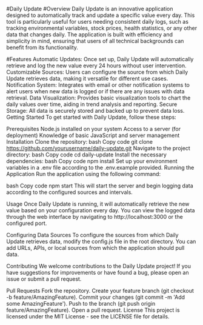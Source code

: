 #Daily Update
#Overview
Daily Update is an innovative application designed to automatically track and update a specific value every day. This tool is particularly useful for users needing consistent daily logs, such as tracking environmental variables, stock prices, health statistics, or any other data that changes daily. The application is built with efficiency and simplicity in mind, ensuring that users of all technical backgrounds can benefit from its functionality.


#Features
Automatic Updates: Once set up, Daily Update will automatically retrieve and log the new value every 24 hours without user intervention.
Customizable Sources: Users can configure the source from which Daily Update retrieves data, making it versatile for different use cases.
Notification System: Integrates with email or other notification systems to alert users when new data is logged or if there are any issues with data retrieval.
Data Visualization: Provides basic visualization tools to chart the daily values over time, aiding in trend analysis and reporting.
Secure Storage: All data is securely stored and backed up to prevent data loss.
Getting Started
To get started with Daily Update, follow these steps:

Prerequisites
Node.js installed on your system
Access to a server (for deployment)
Knowledge of basic JavaScript and server management
Installation
Clone the repository:
bash
Copy code
git clone https://github.com/yourusername/daily-update.git
Navigate to the project directory:
bash
Copy code
cd daily-update
Install the necessary dependencies:
bash
Copy code
npm install
Set up your environment variables in a .env file according to the .env.example provided.
Running the Application
Run the application using the following command:

bash
Copy code
npm start
This will start the server and begin logging data according to the configured sources and intervals.

Usage
Once Daily Update is running, it will automatically retrieve the new value based on your configuration every day. You can view the logged data through the web interface by navigating to http://localhost:3000 or the configured port.

Configuring Data Sources
To configure the sources from which Daily Update retrieves data, modify the config.js file in the root directory. You can add URLs, APIs, or local sources from which the application should pull data.

Contributing
We welcome contributions to the Daily Update project! If you have suggestions for improvements or have found a bug, please open an issue or submit a pull request.

Pull Requests
Fork the repository.
Create your feature branch (git checkout -b feature/AmazingFeature).
Commit your changes (git commit -m 'Add some AmazingFeature').
Push to the branch (git push origin feature/AmazingFeature).
Open a pull request.
License
This project is licensed under the MIT License - see the LICENSE file for details.
